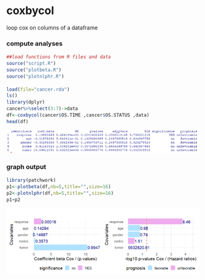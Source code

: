 # coxbycol
loop cox on columns of a dataframe


### compute analyses
```r
##load functions from R files and data
source("script.R")
source("plotbeta.R")
source("plotnlphr.R")

load(file="cancer.rda")
ls()
library(dplyr)
cancer%>%select(3:7)->data
df<-coxbycol(cancer$OS.TIME ,cancer$OS.STATUS ,data)
head(df)
```


![res](https://github.com/cdesterke/coxbycol/blob/main/results.png)

### graph output
```r
library(patchwork)
p1<-plotbeta(df,nb=5,title="",size=16)
p2<-plotnlphr(df,nb=5,title="",size=16)
p1+p2
```
![plot](https://github.com/cdesterke/coxbycol/blob/main/patchwork.png)
